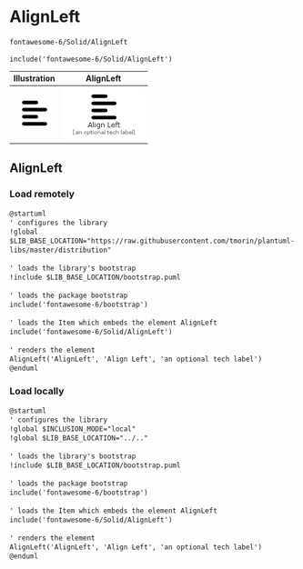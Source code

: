 # AlignLeft


```text
fontawesome-6/Solid/AlignLeft
```

```text
include('fontawesome-6/Solid/AlignLeft')
```



| Illustration | AlignLeft |
| :---: | :---: |
| ![illustration for Illustration](../../fontawesome-6/Solid/AlignLeft.png) | ![illustration for AlignLeft](../../fontawesome-6/Solid/AlignLeft.Local.png) |




## AlignLeft

### Load remotely
```plantuml
@startuml
' configures the library
!global $LIB_BASE_LOCATION="https://raw.githubusercontent.com/tmorin/plantuml-libs/master/distribution"

' loads the library's bootstrap
!include $LIB_BASE_LOCATION/bootstrap.puml

' loads the package bootstrap
include('fontawesome-6/bootstrap')

' loads the Item which embeds the element AlignLeft
include('fontawesome-6/Solid/AlignLeft')

' renders the element
AlignLeft('AlignLeft', 'Align Left', 'an optional tech label')
@enduml
```

### Load locally
```plantuml
@startuml
' configures the library
!global $INCLUSION_MODE="local"
!global $LIB_BASE_LOCATION="../.."

' loads the library's bootstrap
!include $LIB_BASE_LOCATION/bootstrap.puml

' loads the package bootstrap
include('fontawesome-6/bootstrap')

' loads the Item which embeds the element AlignLeft
include('fontawesome-6/Solid/AlignLeft')

' renders the element
AlignLeft('AlignLeft', 'Align Left', 'an optional tech label')
@enduml
```

